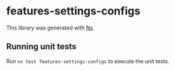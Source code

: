 # features-settings-configs

This library was generated with [Nx](https://nx.dev).

## Running unit tests

Run `nx test features-settings-configs` to execute the unit tests.
